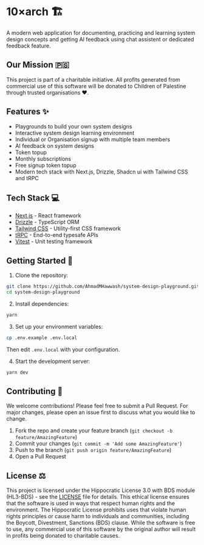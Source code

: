 # 10×arch 🏗️

A modern web application for documenting, practicing and learning system design concepts and getting AI feedback using chat assistent or dedicated feedback feature.

## Our Mission 🇵🇸

This project is part of a charitable initiative. All profits generated from commercial use of this software will be donated to Children of Palestine through trusted organisations ❤️.

## Features ✨

- Playgrounds to build your own system designs
- Interactive system design learning environment
- Individual or Organisation signup with multiple team members
- AI feedback on system designs
- Token topup
- Monthly subscriptions
- Free signup token topup
- Modern tech stack with Next.js, Drizzle, Shadcn ui with Tailwind CSS and tRPC

## Tech Stack 💻

- [Next.js](https://nextjs.org) - React framework
- [Drizzle](https://orm.drizzle.team) - TypeScript ORM
- [Tailwind CSS](https://tailwindcss.com) - Utility-first CSS framework
- [tRPC](https://trpc.io) - End-to-end typesafe APIs
- [Vitest](https://vitest.dev) - Unit testing framework

## Getting Started 🚀

1. Clone the repository:

```bash
git clone https://github.com/AhmadMHawwash/system-design-playground.git
cd system-design-playground
```

2. Install dependencies:

```bash
yarn
```

3. Set up your environment variables:

```bash
cp .env.example .env.local
```

Then edit `.env.local` with your configuration.

4. Start the development server:

```bash
yarn dev
```

## Contributing 🤝

We welcome contributions! Please feel free to submit a Pull Request. For major changes, please open an issue first to discuss what you would like to change.

1. Fork the repo and create your feature branch (`git checkout -b feature/AmazingFeature`)
2. Commit your changes (`git commit -m 'Add some AmazingFeature'`)
3. Push to the branch (`git push origin feature/AmazingFeature`)
4. Open a Pull Request

## License ⚖️

This project is licensed under the Hippocratic License 3.0 with BDS module (HL3-BDS) - see the [LICENSE](LICENSE) file for details. This ethical license ensures that the software is used in ways that respect human rights and the environment. The Hippocratic License prohibits uses that violate human rights principles or cause harm to individuals and communities, including the Boycott, Divestment, Sanctions (BDS) clause. While the software is free to use, any commercial use of this software by the original author will result in profits being donated to charitable causes.
